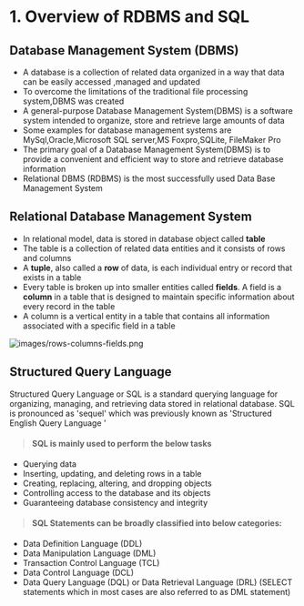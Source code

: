 # 1. Overview of RDBMS and SQL

## Database Management System (DBMS)
- A database is a collection of related data organized in a way that data can
be easily accessed ,managed and updated
- To overcome the limitations of the traditional file processing system,DBMS
was created
- A general-purpose Database Management System(DBMS) is a software
system intended to organize, store and retrieve large amounts of data
- Some examples for database management systems are
MySql,Oracle,Microsoft SQL server,MS Foxpro,SQLite, FileMaker Pro
- The primary goal of a Database Management System(DBMS) is to provide
a convenient and efficient way to store and retrieve database information
- Relational DBMS (RDBMS) is the most successfully used Data Base
Management System
## Relational Database Management System
- In relational model, data is stored in database object called **table**
- The table is a collection of related data entities and it consists of rows and
columns
- A **tuple**, also called a **row** of data, is each individual entry or record that
exists in a table
- Every table is broken up into smaller entities called **fields**. A field is a
**column** in a table that is designed to maintain specific information about
every record in the table
- A column is a vertical entity in a table that contains all information
associated with a specific field in a table

![images/rows-columns-fields.png](https://github.com/venkatdurgempudi/SQL/blob/main/sql-basics/images/rows-columns-fields.png?raw=true)

## Structured Query Language
Structured Query Language or SQL is a standard querying language for
organizing, managing, and retrieving data stored in relational database. SQL is
pronounced as 'sequel' which was previously known as 'Structured English Query
Language '

> #### SQL is mainly used to perform the below tasks
- Querying data
- Inserting, updating, and deleting rows in a table
- Creating, replacing, altering, and dropping objects
- Controlling access to the database and its objects
- Guaranteeing database consistency and integrity

> #### SQL Statements can be broadly classified into below categories:
- Data Definition Language (DDL)
- Data Manipulation Language (DML)
- Transaction Control Language (TCL)
- Data Control Language (DCL)
- Data Query Language (DQL) or Data Retrieval Language (DRL) (SELECT statements which in most cases are also referred to as DML statement)
